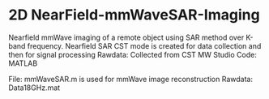 # 2D NearField-mmWaveSAR-Imaging
Nearfield mmWave imaging of a remote object using SAR method over K-band frequency.
Nearfield SAR CST mode is created for data collection and then for signal processing
Rawdata: Collected from CST MW Studio
Code: MATLAB

File: mmWaveSAR.m is used for mmWave image reconstruction
Rawdata: Data18GHz.mat
